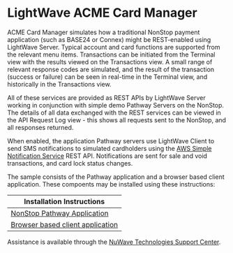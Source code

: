 # LightWave ACME Card Manager
ACME Card Manager simulates how a traditional NonStop payment application (such as BASE24 or Connex) might be REST-enabled using LightWave Server. Typical account and card functions are supported from the relevant menu items. Transactions can be initiated from the Terminal view with the results viewed on the Transactions view. A small range of relevant response codes are simulated, and the result of the transaction (success or failure) can be seen in real-time in the Terminal view, and historically in the Transactions view.

All of these services are provided as REST APIs by LightWave Server working in conjunction with simple demo Pathway Servers on the NonStop. The details of all data exchanged with the REST services can be viewed in the API Request Log view - this shows all requests sent to the NonStop, and all responses returned.

When enabled, the application Pathway servers use LightWave Client to send SMS notifications to simulated cardholders using the [AWS Simple Notification Service](https://aws.amazon.com/sns) REST API. Notifications are sent for sale and void transactions, and card lock status changes.

The sample consists of the Pathway application and a browser based client application. These compoents may be installed using these instructions:

| Installation Instructions |
| -- | 
| [NonStop Pathway Application](service/README.md) |
| [Browser based client application](web-app/README.md) |


Assistance is available through the [NuWave Technologies Support Center](http://support.nuwavetech.com).

